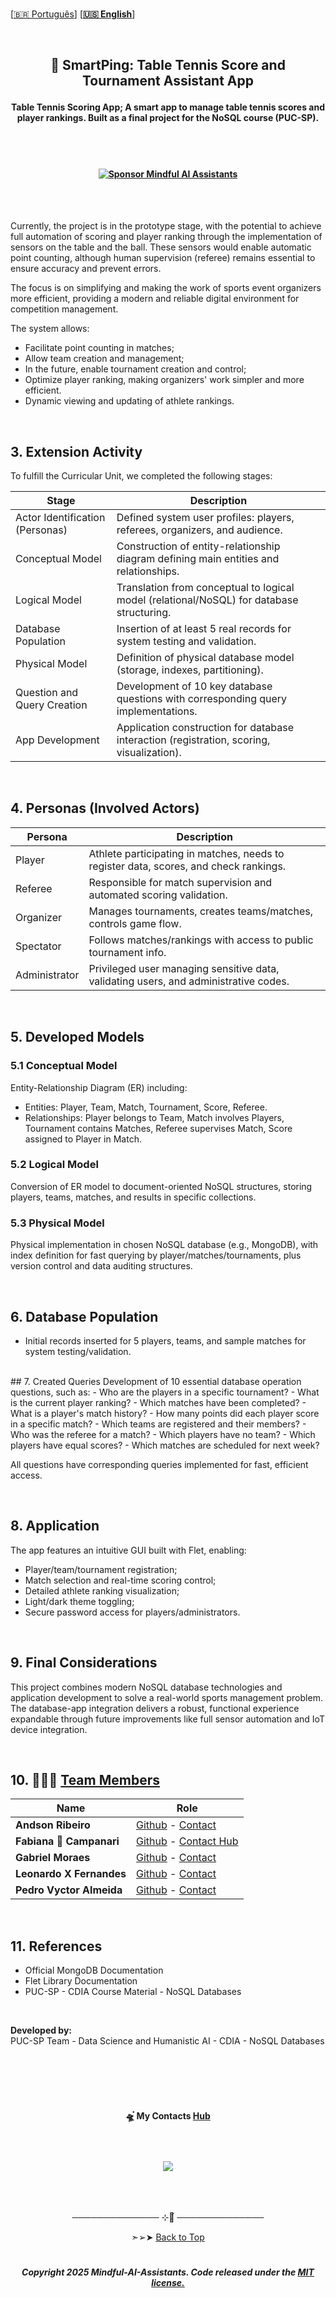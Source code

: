
<br>

 \[[🇧🇷 Português](README.pt_BR.md)\] \[**[🇺🇸 English](README.md)**\]

<br>


  <!--  START HEADER  -->
## <p align="center">  🏓 SmartPing: Table Tennis Score and Tournament Assistant App
#### <p align="center">  Table Tennis Scoring App; A smart app to manage table tennis scores and player rankings. Built as a final project for the NoSQL course (PUC-SP).

 
  <br><br>

#### <p align="center"> [![Sponsor Mindful AI Assistants](https://img.shields.io/badge/Sponsor-Mindful%20AI%20%20Assistants-brightgreen?logo=GitHub)](https://github.com/sponsors/Mindful-AI-Assistants)

<br><br>


Currently, the project is in the prototype stage, with the potential to achieve full automation of scoring and player ranking through the implementation of sensors on the table and the ball. These sensors would enable automatic point counting, although human supervision (referee) remains essential to ensure accuracy and prevent errors.

The focus is on simplifying and making the work of sports event organizers more efficient, providing a modern and reliable digital environment for competition management.

The system allows:
- Facilitate point counting in matches;  
- Allow team creation and management;  
- In the future, enable tournament creation and control;  
- Optimize player ranking, making organizers' work simpler and more efficient.
- Dynamic viewing and updating of athlete rankings.

<br>

## 3. Extension Activity

To fulfill the Curricular Unit, we completed the following stages:

| Stage                               | Description                                                                                 |
|-------------------------------------|---------------------------------------------------------------------------------------------|
| Actor Identification (Personas)     | Defined system user profiles: players, referees, organizers, and audience.                 |
| Conceptual Model                    | Construction of entity-relationship diagram defining main entities and relationships.       |
| Logical Model                       | Translation from conceptual to logical model (relational/NoSQL) for database structuring.   |
| Database Population                 | Insertion of at least 5 real records for system testing and validation.                    |
| Physical Model                      | Definition of physical database model (storage, indexes, partitioning).                    |
| Question and Query Creation         | Development of 10 key database questions with corresponding query implementations.         |
| App Development                     | Application construction for database interaction (registration, scoring, visualization).    |


<br>

## 4. Personas (Involved Actors)

| Persona          | Description                                                                                 |
|------------------|---------------------------------------------------------------------------------------------|
| Player           | Athlete participating in matches, needs to register data, scores, and check rankings.      |
| Referee          | Responsible for match supervision and automated scoring validation.                         |
| Organizer        | Manages tournaments, creates teams/matches, controls game flow.                            |
| Spectator        | Follows matches/rankings with access to public tournament info.                            |
| Administrator    | Privileged user managing sensitive data, validating users, and administrative codes.        |



<br>


## 5. Developed Models

### 5.1 Conceptual Model  
Entity-Relationship Diagram (ER) including:  
- Entities: Player, Team, Match, Tournament, Score, Referee.  
- Relationships: Player belongs to Team, Match involves Players, Tournament contains Matches, Referee supervises Match, Score assigned to Player in Match.

### 5.2 Logical Model  
Conversion of ER model to document-oriented NoSQL structures, storing players, teams, matches, and results in specific collections.  

### 5.3 Physical Model  
Physical implementation in chosen NoSQL database (e.g., MongoDB), with index definition for fast querying by player/matches/tournaments, plus version control and data auditing structures.


<br>

## 6. Database Population

- Initial records inserted for 5 players, teams, and sample matches for system testing/validation.


<br>
## 7. Created Queries
Development of 10 essential database operation questions, such as:  
- Who are the players in a specific tournament?  
- What is the current player ranking?  
- Which matches have been completed?  
- What is a player's match history?  
- How many points did each player score in a specific match?  
- Which teams are registered and their members?  
- Who was the referee for a match?  
- Which players have no team?  
- Which players have equal scores?  
- Which matches are scheduled for next week?

All questions have corresponding queries implemented for fast, efficient access.

<BR>

## 8. Application

The app features an intuitive GUI built with Flet, enabling:  

- Player/team/tournament registration;  
- Match selection and real-time scoring control;  
- Detailed athlete ranking visualization;  
- Light/dark theme toggling;  
- Secure password access for players/administrators.

<br>

## 9. Final Considerations

This project combines modern NoSQL database technologies and application development to solve a real-world sports management problem. The database-app integration delivers a robust, functional experience expandable through future improvements like full sensor automation and IoT device integration.

<br>

## 10. 🧑🏼‍🚀 [Team Members]()

| Name                    | Role                                             |
|-------------------------|--------------------------------------------------|
| **Andson Ribeiro**       | [Github](https://github.com/andsonandreribeiro09) - [Contact]() |
| **Fabiana 🧬 Campanari** | [Github](https://github.com/FabianaCampanari) - [Contact Hub](https://linktr.ee/fabianacampanari)   |
| **Gabriel Moraes**       | [Github]()  - [Contact]() |
| **Leonardo X Fernandes** | [Github](https://github.com/LeonardoXF)  - [Contact]()  |
| **Pedro Vyctor Almeida** | [Github](https://github.com/ppvyctor) - [Contact]()    |
<br>

## 11. References

- Official MongoDB Documentation  
- Flet Library Documentation  
- PUC-SP - CDIA Course Material - NoSQL Databases  

<br>

**Developed by:**  
PUC-SP Team - Data Science and Humanistic AI - CDIA - NoSQL Databases

































<br><br><br><br>


#### <p align="center">  🛸๋ My Contacts [Hub](https://linktr.ee/fabianacampanari)


<br>

### <p align="center"> <img src="https://github.com/user-attachments/assets/517fc573-7607-4c5d-82a7-38383cc0537d" />


<br><br>

<p align="center">  ────────────── ⊹🔭๋ ──────────────

<br>

<p align="center"> ➣➢➤ <a href="#top">Back to Top </a>
  

  
#
 
##### <p align="center">Copyright 2025 Mindful-AI-Assistants. Code released under the  [MIT license.]( https://github.com/Mindful-AI-Assistants/.github/blob/ad6948fdec771e022d49cd96f99024fcc7f1106a/LICENSE)

